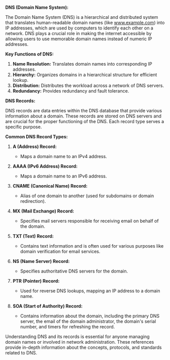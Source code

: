 **DNS (Domain Name System):**

The Domain Name System (DNS) is a hierarchical and distributed system that translates human-readable domain names (like www.example.com) into IP addresses, which are used by computers to identify each other on a network. DNS plays a crucial role in making the internet accessible by allowing users to use memorable domain names instead of numeric IP addresses.

**Key Functions of DNS:**

1. **Name Resolution:** Translates domain names into corresponding IP addresses.
2. **Hierarchy:** Organizes domains in a hierarchical structure for efficient lookup.
3. **Distribution:** Distributes the workload across a network of DNS servers.
4. **Redundancy:** Provides redundancy and fault tolerance.

**DNS Records:**

DNS records are data entries within the DNS database that provide various information about a domain. These records are stored on DNS servers and are crucial for the proper functioning of the DNS. Each record type serves a specific purpose.

**Common DNS Record Types:**

1. **A (Address) Record:**
   - Maps a domain name to an IPv4 address.

2. **AAAA (IPv6 Address) Record:**
   - Maps a domain name to an IPv6 address.

3. **CNAME (Canonical Name) Record:**
   - Alias of one domain to another (used for subdomains or domain redirection).

4. **MX (Mail Exchange) Record:**
   - Specifies mail servers responsible for receiving email on behalf of the domain.

5. **TXT (Text) Record:**
   - Contains text information and is often used for various purposes like domain verification for email services.

6. **NS (Name Server) Record:**
   - Specifies authoritative DNS servers for the domain.

7. **PTR (Pointer) Record:**
   - Used for reverse DNS lookups, mapping an IP address to a domain name.

8. **SOA (Start of Authority) Record:**
   - Contains information about the domain, including the primary DNS server, the email of the domain administrator, the domain's serial number, and timers for refreshing the record.

Understanding DNS and its records is essential for anyone managing domain names or involved in network administration. These references provide in-depth information about the concepts, protocols, and standards related to DNS.
